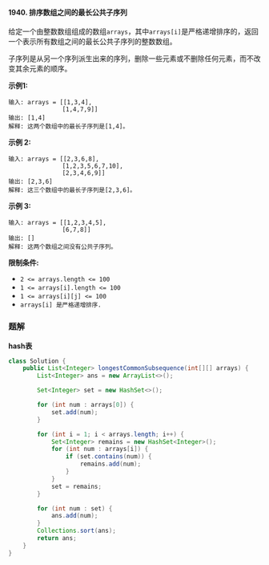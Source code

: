 #### 1940. 排序数组之间的最长公共子序列

给定一个由整数数组组成的数组`arrays`，其中`arrays[i]`是严格递增排序的，返回一个表示所有数组之间的最长公共子序列的整数数组。

子序列是从另一个序列派生出来的序列，删除一些元素或不删除任何元素，而不改变其余元素的顺序。

**示例1:**

```shell
输入: arrays = [[1,3,4],
               [1,4,7,9]]
输出: [1,4]
解释: 这两个数组中的最长子序列是[1,4]。
```

**示例 2:**

```shell
输入: arrays = [[2,3,6,8],
               [1,2,3,5,6,7,10],
               [2,3,4,6,9]]
输出: [2,3,6]
解释: 这三个数组中的最长子序列是[2,3,6]。
```

**示例 3:**

```shell
输入: arrays = [[1,2,3,4,5],
               [6,7,8]]
输出: []
解释: 这两个数组之间没有公共子序列。
```

**限制条件:**

* `2 <= arrays.length <= 100`
* `1 <= arrays[i].length <= 100`
* `1 <= arrays[i][j] <= 100`
* `arrays[i] 是严格递增排序.`

### 题解

**hash表**

```java
class Solution {
    public List<Integer> longestCommonSubsequence(int[][] arrays) {
        List<Integer> ans = new ArrayList<>();

        Set<Integer> set = new HashSet<>();

        for (int num : arrays[0]) {
            set.add(num);
        }

        for (int i = 1; i < arrays.length; i++) {
            Set<Integer> remains = new HashSet<Integer>();
            for (int num : arrays[i]) {
                if (set.contains(num)) {
                    remains.add(num);
                }
            }
            set = remains;
        }

        for (int num : set) {
            ans.add(num);
        }
        Collections.sort(ans);
        return ans;
    }
}
```


